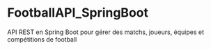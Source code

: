 # FootballAPI_SpringBoot
API REST en Spring Boot pour gérer des matchs, joueurs, équipes et compétitions de football
